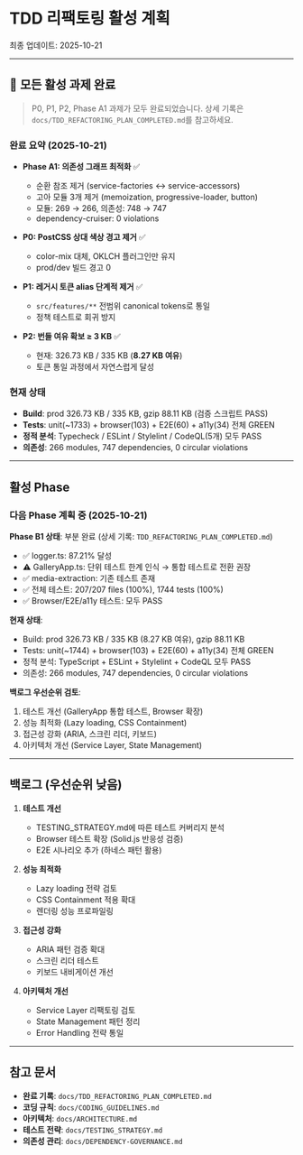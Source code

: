 # TDD 리팩토링 활성 계획

최종 업데이트: 2025-10-21

---

## 🎉 모든 활성 과제 완료

> P0, P1, P2, Phase A1 과제가 모두 완료되었습니다. 상세 기록은
> `docs/TDD_REFACTORING_PLAN_COMPLETED.md`를 참고하세요.

### 완료 요약 (2025-10-21)

- **Phase A1: 의존성 그래프 최적화** ✅
  - 순환 참조 제거 (service-factories ↔ service-accessors)
  - 고아 모듈 3개 제거 (memoization, progressive-loader, button)
  - 모듈: 269 → 266, 의존성: 748 → 747
  - dependency-cruiser: 0 violations

- **P0: PostCSS 상대 색상 경고 제거** ✅
  - color-mix 대체, OKLCH 플러그인만 유지
  - prod/dev 빌드 경고 0

- **P1: 레거시 토큰 alias 단계적 제거** ✅
  - `src/features/**` 전범위 canonical tokens로 통일
  - 정책 테스트로 회귀 방지

- **P2: 번들 여유 확보 ≥ 3 KB** ✅
  - 현재: 326.73 KB / 335 KB (**8.27 KB 여유**)
  - 토큰 통일 과정에서 자연스럽게 달성

### 현재 상태

- **Build**: prod 326.73 KB / 335 KB, gzip 88.11 KB (검증 스크립트 PASS)
- **Tests**: unit(~1733) + browser(103) + E2E(60) + a11y(34) 전체 GREEN
- **정적 분석**: Typecheck / ESLint / Stylelint / CodeQL(5개) 모두 PASS
- **의존성**: 266 modules, 747 dependencies, 0 circular violations

---

## 활성 Phase

### 다음 Phase 계획 중 (2025-10-21)

**Phase B1 상태**: 부분 완료 (상세 기록: `TDD_REFACTORING_PLAN_COMPLETED.md`)

- ✅ logger.ts: 87.21% 달성
- ⚠️ GalleryApp.ts: 단위 테스트 한계 인식 → 통합 테스트로 전환 권장
- ✅ media-extraction: 기존 테스트 존재
- ✅ 전체 테스트: 207/207 files (100%), 1744 tests (100%)
- ✅ Browser/E2E/a11y 테스트: 모두 PASS

**현재 상태**:

- Build: prod 326.73 KB / 335 KB (8.27 KB 여유), gzip 88.11 KB
- Tests: unit(~1744) + browser(103) + E2E(60) + a11y(34) 전체 GREEN
- 정적 분석: TypeScript + ESLint + Stylelint + CodeQL 모두 PASS
- 의존성: 266 modules, 747 dependencies, 0 circular violations

**백로그 우선순위 검토**:

1. 테스트 개선 (GalleryApp 통합 테스트, Browser 확장)
2. 성능 최적화 (Lazy loading, CSS Containment)
3. 접근성 강화 (ARIA, 스크린 리더, 키보드)
4. 아키텍처 개선 (Service Layer, State Management)

---

## 백로그 (우선순위 낮음)

1. **테스트 개선**
   - TESTING_STRATEGY.md에 따른 테스트 커버리지 분석
   - Browser 테스트 확장 (Solid.js 반응성 검증)
   - E2E 시나리오 추가 (하네스 패턴 활용)

2. **성능 최적화**
   - Lazy loading 전략 검토
   - CSS Containment 적용 확대
   - 렌더링 성능 프로파일링

3. **접근성 강화**
   - ARIA 패턴 검증 확대
   - 스크린 리더 테스트
   - 키보드 내비게이션 개선

4. **아키텍처 개선**
   - Service Layer 리팩토링 검토
   - State Management 패턴 정리
   - Error Handling 전략 통일

---

## 참고 문서

- **완료 기록**: `docs/TDD_REFACTORING_PLAN_COMPLETED.md`
- **코딩 규칙**: `docs/CODING_GUIDELINES.md`
- **아키텍처**: `docs/ARCHITECTURE.md`
- **테스트 전략**: `docs/TESTING_STRATEGY.md`
- **의존성 관리**: `docs/DEPENDENCY-GOVERNANCE.md`
